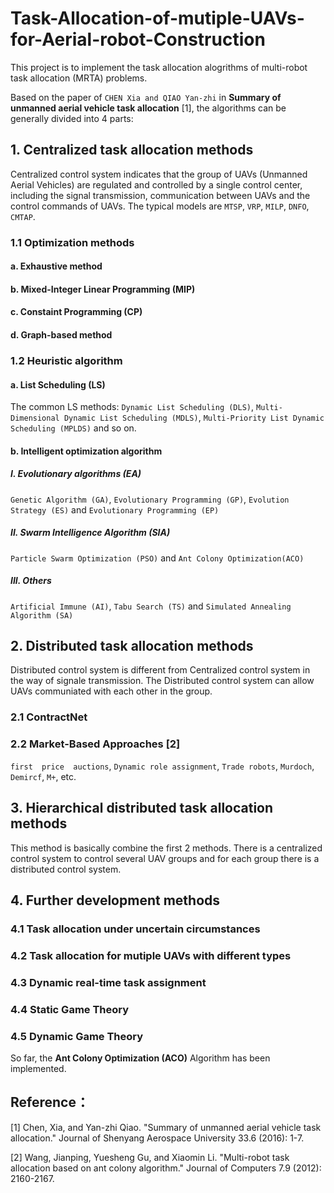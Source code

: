 # Task-Allocation-of-mutiple-UAVs-for-Aerial-robot-Construction

This project is to implement the task allocation alogrithms of multi-robot task allocation (MRTA) problems. <br>

Based on the paper of `CHEN Xia and QIAO Yan-zhi` in **Summary of unmanned aerial vehicle task allocation** [1], the algorithms can be generally divided into 4 parts:

## 1. Centralized task allocation methods
Centralized control system indicates that the group of UAVs (Unmanned Aerial Vehicles) are regulated and controlled by a single control center, including the signal transmission, communication between UAVs and the control commands of UAVs. The typical models are `MTSP`, `VRP`, `MILP`, `DNFO`, `CMTAP`.

### 1.1 Optimization methods
#### a. Exhaustive method

#### b. Mixed-Integer Linear Programming (MIP)

#### c. Constaint Programming (CP)

#### d. Graph-based method

### 1.2 Heuristic algorithm
#### a. List Scheduling (LS)
The common LS methods: 
`Dynamic List Scheduling (DLS)`, `Multi-Dimensional Dynamic List Scheduling (MDLS)`, `Multi-Priority List Dynamic Scheduling (MPLDS)` and so on.

#### b. Intelligent optimization algorithm
##### I. Evolutionary algorithms (EA) 
`Genetic Algorithm (GA)`, `Evolutionary Programming (GP)`, `Evolution Strategy (ES)` and `Evolutionary Programming (EP)`
##### II. Swarm Intelligence Algorithm (SIA)
`Particle Swarm Optimization (PSO)` and `Ant Colony Optimization(ACO)`
##### III. Others
`Artificial Immune (AI)`, `Tabu Search (TS)` and `Simulated Annealing Algorithm (SA)`

## 2. Distributed task allocation methods
Distributed control system is different from Centralized control system in the way of signale transmission. The Distributed control system can allow UAVs communiated with each other in the group.

### 2.1 ContractNet

### 2.2  Market-Based Approaches [2]
`first  price  auctions`, `Dynamic role assignment`, `Trade robots`, `Murdoch`, `Demircf`, `M+`, etc. 

## 3. Hierarchical distributed task allocation methods
This method is basically combine the first 2 methods. There is a centralized control system to control several UAV groups and for each group there is a distributed control system.

## 4. Further development methods
### 4.1 Task allocation under uncertain circumstances

### 4.2 Task allocation for mutiple UAVs with different types

### 4.3 Dynamic real-time task assignment

### 4.4 Static Game Theory

### 4.5 Dynamic Game Theory




So far, the **Ant Colony Optimization (ACO)** Algorithm has been implemented.







## Reference：

[1] Chen, Xia, and Yan-zhi Qiao. "Summary of unmanned aerial vehicle task allocation." Journal of Shenyang Aerospace University 33.6 (2016): 1-7.

[2] Wang, Jianping, Yuesheng Gu, and Xiaomin Li. "Multi-robot task allocation based on ant colony algorithm." Journal of Computers 7.9 (2012): 2160-2167.












